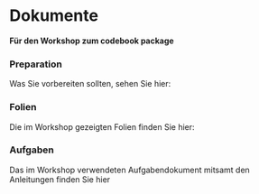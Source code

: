 # Dokumente
__Für den Workshop zum codebook package__

### Preparation
Was Sie vorbereiten sollten, sehen Sie hier: [](https://raw.githack.com/j-5chneider/howR/main/9_codebook_package/codebook_preparation.html)

### Folien
Die im Workshop gezeigten Folien finden Sie hier: [](https://raw.githack.com/j-5chneider/howR/main/9_codebook_package/codebbok_slides.html#/title-slide)

### Aufgaben
Das im Workshop verwendeten Aufgabendokument mitsamt den Anleitungen finden Sie hier [](https://raw.githack.com/j-5chneider/howR/main/9_codebook_package/codebook_exercises.html)